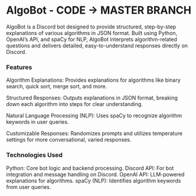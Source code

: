 # AlgoBot - CODE -> MASTER BRANCH
AlgoBot is a Discord bot designed to provide structured, step-by-step explanations of various algorithms in JSON format. Built using Python, OpenAI’s API, and spaCy for NLP, AlgoBot interprets algorithm-related questions and delivers detailed, easy-to-understand responses directly on Discord.

### Features
Algorithm Explanations: Provides explanations for algorithms like binary search, quick sort, merge sort, and more.

Structured Responses: Outputs explanations in JSON format, breaking down each algorithm into steps for clear understanding.

Natural Language Processing (NLP): Uses spaCy to recognize algorithm keywords in user queries.

Customizable Responses: Randomizes prompts and utilizes temperature settings for more conversational, varied responses.

### Technologies Used
Python: Core bot logic and backend processing.
Discord API: For bot integration and message handling on Discord.
OpenAI API: LLM-powered explanations for algorithms.
spaCy (NLP): Identifies algorithm keywords from user queries.
